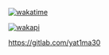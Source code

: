 
<a href="https://wakatime.com/@yat1ma30">![wakatime](https://wakatime.com/badge/user/41d17665-2adb-4600-bc75-53f4851a9edf.svg)</a>

<a href="https://wakatime.com/@yat1ma30">![wakapi](https://github-readme-stats.vercel.app/api/wakatime?username=yat1ma30&api_domain=wakapi.dev&bg_color=2D3748&title_color=fff&icon_color=2F855A&text_color=ffffff&custom_title=Wakapi%20Week%20Stats&layout=compact)</a>



https://gitlab.com/yat1ma30
